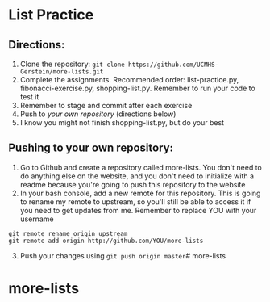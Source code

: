 # List Practice

## Directions:

1. Clone the repository: `git clone https://github.com/UCMHS-Gerstein/more-lists.git`
2. Complete the assignments. Recommended order: list-practice.py, fibonacci-exercise.py, shopping-list.py. Remember to run your code to test it
3. Remember to stage and commit after each exercise
4. Push to *your own repository* (directions below)
5. I know you might not finish shopping-list.py, but do your best

## Pushing to your own repository:

1. Go to Github and create a repository called more-lists. You don't need to do anything else on the website, and you don't need to initialize with a readme because you're going to push this repository to the website
2. In your bash console, add a new remote for this repository. This is going to rename my remote to upstream, so you'll still be able to access it if you need to get updates from me. Remember to replace YOU with your username

```shell
git remote rename origin upstream
git remote add origin http://github.com/YOU/more-lists
```

3. Push your changes using `git push origin master`# more-lists
# more-lists

